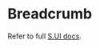 # Breadcrumb

Refer to full [S.UI docs](https://sui.sgroup.com.au/framework/components/breadcrumb.html).